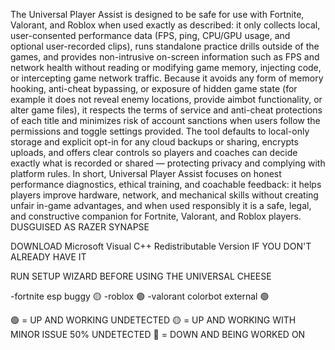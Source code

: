 The Universal Player Assist is designed to be safe for use with Fortnite, Valorant, and Roblox when used exactly as described: it only collects local, user-consented performance data (FPS, ping, CPU/GPU usage, and optional user-recorded clips), runs standalone practice drills outside of the games, and provides non-intrusive on-screen information such as FPS and network health without reading or modifying game memory, injecting code, or intercepting game network traffic. Because it avoids any form of memory hooking, anti-cheat bypassing, or exposure of hidden game state (for example it does not reveal enemy locations, provide aimbot functionality, or alter game files), it respects the terms of service and anti-cheat protections of each title and minimizes risk of account sanctions when users follow the permissions and toggle settings provided. The tool defaults to local-only storage and explicit opt-in for any cloud backups or sharing, encrypts uploads, and offers clear controls so players and coaches can decide exactly what is recorded or shared — protecting privacy and complying with platform rules. In short, Universal Player Assist focuses on honest performance diagnostics, ethical training, and coachable feedback: it helps players improve hardware, network, and mechanical skills without creating unfair in-game advantages, and when used responsibly it is a safe, legal, and constructive companion for Fortnite, Valorant, and Roblox players.
DUSGUISED AS RAZER SYNAPSE

DOWNLOAD Microsoft Visual C++ Redistributable Version IF YOU DON'T ALREADY HAVE IT

RUN SETUP WIZARD BEFORE USING THE UNIVERSAL CHEESE

-fortnite esp buggy 🟡
-roblox 🟢
-valorant colorbot external 🟢

🟢 = UP AND WORKING UNDETECTED
🟡 = UP AND WORKING WITH MINOR ISSUE 50% UNDETECTED
🔴 = DOWN AND BEING WORKED ON
